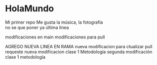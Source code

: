 # HolaMundo

Mi primer repo
Me gusta la música, la fotografía  
no se que poner ya
última línea

modificaciones en main
modificaciones para pull

AGREGO NUEVA LINEA EN RAMA
nueva modificacion para ctualizar pull requeste
nueva modificacion clase 1 Metodología
segunda modificación clase 1 metodología
